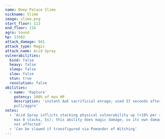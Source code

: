 ```yaml
---
name: Deep Palace Slime
nickname: Slime
image: slime.png
start_floor: 113
end_floor: 116
agro: Sound
hp: 13502
attack_damage: 941
attack_type: Magic
attack_name: Acid Spray
vulnerabilities:
  bind: false
  heavy: false
  sleep: false
  slow: false
  stun: true
  resolution: false
abilities:
  - name: 'Rapture'
    potency: 100% of max HP
    description: 'instant AoE sacrificial enrage; used 37 seconds after
    pull/aggro'
notes:
  - 'Acid Spray inflicts stacking physical vulnerability up (+10% per stack,
    max 8 stacks, 5s); this ability does magic damage, so its own damage is
    not affected'
  - 'Can be slowed if transfigured via Pomander of Witching'
---
```

